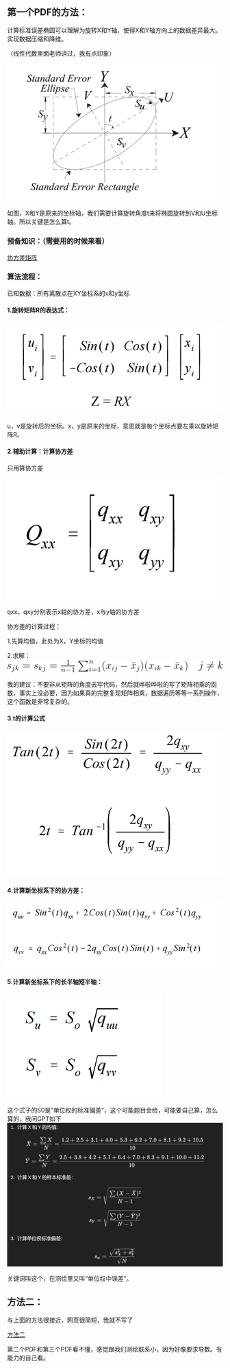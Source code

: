 ## 第一个PDF的方法：

计算标准误差椭圆可以理解为旋转X和Y轴，使得X和Y轴方向上的数据差异最大。实现数据压缩和降维。

（线性代数里面老师讲过，我有点印象）

![71627479873](标准误差椭圆.assets/1716274798731.png)

如图，X和Y是原来的坐标轴，我们需要计算旋转角度t来将椭圆旋转到V和U坐标轴。所以关键是怎么算t。



### 预备知识：（需要用的时候来看）

[协方差矩阵](https://blog.csdn.net/forest_LL/article/details/135288260)

### 算法流程：

已知数据：所有离散点在XY坐标系的x和y坐标

#### 1.旋转矩阵R的表达式：

![71627545537](标准误差椭圆.assets/1716275455373.png)

u，v是旋转后的坐标。x，y是原来的坐标，意思就是每个坐标点要左乘以旋转矩阵R。

#### 2.辅助计算：计算协方差

只用算协方差

![71627855814](标准误差椭圆.assets/1716278558141.png)

qxx，qxy分别表示x轴的协方差，x与y轴的协方差

协方差的计算过程：

1.先算均值，此处为X，Y坐标的均值

2.求解：![71629515566](标准误差椭圆.assets/1716295155667.png)

我的建议：不要非从矩阵的角度去写代码，然后就哗啦哗啦的写了矩阵相乘的函数，事实上没必要，因为如果真的完整复现矩阵相乘，数据遍历等等一系列操作，这个函数是非常复杂的。

#### 3.t的计算公式

![71627862093](标准误差椭圆.assets/1716278620937.png)

#### 4.计算新坐标系下的协方差：

![71629339428](标准误差椭圆.assets/1716293394284.png)

#### 5.计算新坐标系下的长半轴短半轴：

![71629352937](标准误差椭圆.assets/1716293529376.png)

这个式子的S0是“单位权的标准偏差”，这个可能题目会给，可能要自己算，怎么算的，我问GPT如下![71629680406](标准误差椭圆.assets/1716296804066.png)

关键词叫这个，在测绘里又叫“单位权中误差”。

## 方法二：

与上面的方法很接近，网页很简短，我就不写了

[方法二](https://help.autodesk.com/view/CIV3D/2024/CHS/?guid=GUID-7EDBB01A-B41C-405A-BBA8-A12E01F4C303)



第二个PDF和第三个PDF看不懂，感觉跟我们测绘联系小，因为好像要求导数。有能力的自己看。
